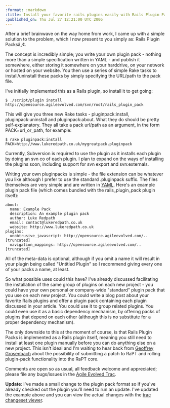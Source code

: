 ```yaml
--- 
:format: :markdown
:title: Install your favorite rails plugins easily with Rails Plugin Packs&trade;
:published_on: Thu Jul 27 12:21:00 UTC 2006
---
```

After a brief brainwave on the way home from work, I came up with a simple solution to the problem, which I now present to you simply as: Rails Plugin Packsâ„¢.

The concept is incredibly simple; you write your own plugin pack - nothing more than a simple specification written in YAML - and publish it somewhere, either storing it somewhere on your harddrive, on your network or hosted on your website. You then use a series of simple Rake tasks to install/uninstall these packs by simply specifying the URL/path to the pack file.

I've initially implemented this as a Rails plugin, so install it to get going:

	$ ./script/plugin install http://opensource.agileevolved.com/svn/root/rails_plugin_pack

This will give you three new Rake tasks - pluginpack:install, pluginpack:uninstall and pluginpack:about. What they do should be pretty self-explanatory. They all take a pack url/path as an argument, in the form PACK=url\_or\_path, for example:

	$ rake pluginpack:install PACK=http://www.lukeredpath.co.uk/mygreatpack.pluginpack

Currently, Subversion is required to use the plugin as it installs each plugin by doing an svn co of each plugin. I plan to expand on the ways of installing the plugins soon, including support for svn export and svn:externals.

Writing your own pluginpacks is simple - the file extension can be whatever you like although I prefer to use the standard .pluginpack suffix. The files themselves are very simple and are written in [YAML](http://www.yaml.org/). Here's an example plugin pack file (which comes bundled with the rails\_plugin\_pack plugin itself):

	about:
	  name: Example Pack
	  description: An example plugin pack
	  author: Luke Redpath
	  email: contact@lukeredpath.co.uk
	  website: http://www.lukeredpath.co.uk
	plugins:
	  unobtrusive_javascript: http://opensource.agileevolved.com/..[truncated]
	  navigation_mappings: http://opensource.agileevolved.com/..[truncated]

All of the meta-data is optional, although if you omit a name it will result in your plugin being called "Untitled Plugin" so I recommend giving every one of your packs a name, at least.

So what possible uses could this have? I've already discussed facilitating the installation of the same group of plugins on each new project - you could have your own personal or company-wide "standard" plugin pack that you use on each new project. You could write a blog post about your favorite Rails plugins and offer a plugin pack containing each plugin discussed in your article. You could use it to group related plugins. You could even use it as a basic dependency mechanism, by offering packs of plugins that depend on each other (although this is no substitute for a proper dependency mechanism).

The only downside to this at the moment of course, is that Rails Plugin Packs is implemented as a Rails plugin itself, meaning you still need to install at least one plugin manually before you can do anything else on a new project. This isn't ideal and I'm waiting to hear back from [Geoffrey Grosenbach](http://topfunky.com) about the possibility of submitting a patch to RaPT and rolling plugin-pack functionality into the RaPT core.

Comments are open so as usual, all feedback welcome and appreciated; please file any bugs/issues in the [Agile Evolved Trac](http://opensource.agileevolved.com).

**Update**: I've made a small change to the plugin pack format so if you've already checked out the plugin you'll need to run an update. I've updated the example above and you can view the actual changes with the [trac changeset viewer](http://opensource.agileevolved.com/trac/changeset/158).